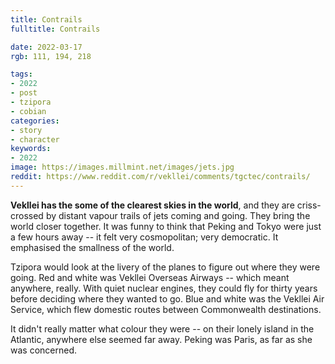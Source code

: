 ```yaml
---
title: Contrails
fulltitle: Contrails

date: 2022-03-17
rgb: 111, 194, 218

tags: 
- 2022
- post
- tzipora
- cobian
categories:
- story
- character
keywords:
- 2022
image: https://images.millmint.net/images/jets.jpg
reddit: https://www.reddit.com/r/vekllei/comments/tgctec/contrails/
---
```

**Vekllei has the some of the clearest skies in the world**, and they are criss-crossed by distant vapour trails of jets coming and going. They bring the world closer together. It was funny to think that Peking and Tokyo were just a few hours away -- it felt very cosmopolitan; very democratic. It emphasised the smallness of the world.

Tzipora would look at the livery of the planes to figure out where they were going. Red and white was Vekllei Overseas Airways -- which meant anywhere, really. With quiet nuclear engines, they could fly for thirty years before deciding where they wanted to go. Blue and white was the Vekllei Air Service, which flew domestic routes between Commonwealth destinations. 

It didn't really matter what colour they were -- on their lonely island in the Atlantic, anywhere else seemed far away. Peking was Paris, as far as she was concerned.

